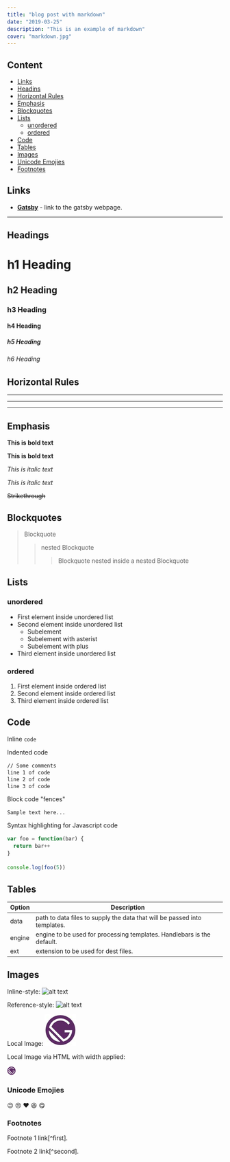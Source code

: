 ```yaml
---
title: "blog post with markdown"
date: "2019-03-25"
description: "This is an example of markdown"
cover: "markdown.jpg"
---
```


## Content

- [Links](#links)
- [Headins](#headings)
- [Horizontal Rules](#horizontal-rules)
- [Emphasis](#emphasis)
- [Blockquotes](#blockquotes)
- [Lists](#lists)
  - [unordered](#unordered)
  - [ordered](#ordered)
- [Code](#code)
- [Tables](#tables)
- [Images](#images)
- [Unicode Emojies](#unicode-emojies)
- [Footnotes](#footnotes)

## Links

- **[Gatsby](https://www.gatsbyjs.org/ "Gatsby!")** - link to the gatsby webpage.

---

## Headings

# h1 Heading

## h2 Heading

### h3 Heading

#### h4 Heading

##### h5 Heading

###### h6 Heading

## Horizontal Rules

---

---

---

## Emphasis

**This is bold text**

**This is bold text**

_This is italic text_

_This is italic text_

~~Strikethrough~~

## Blockquotes

> Blockquote
>
> > nested Blockquote
> >
> > > Blockquote nested inside a nested Blockquote

## Lists

### unordered

- First element inside unordered list
- Second element inside unordered list
  - Subelement
  * Subelement with asterist
  - Subelement with plus
- Third element inside unordered list

### ordered

1. First element inside ordered list
2. Second element inside ordered list
3. Third element inside ordered list

## Code

Inline `code`

Indented code

    // Some comments
    line 1 of code
    line 2 of code
    line 3 of code

Block code "fences"

```
Sample text here...
```

Syntax highlighting for Javascript code

```javascript
var foo = function(bar) {
  return bar++
}

console.log(foo(5))
```

## Tables

| Option | Description                                                               |
| ------ | ------------------------------------------------------------------------- |
| data   | path to data files to supply the data that will be passed into templates. |
| engine | engine to be used for processing templates. Handlebars is the default.    |
| ext    | extension to be used for dest files.                                      |

## Images

Inline-style:
![alt text](https://pbs.twimg.com/profile_images/875556871427375106/Xuq8DypK_bigger.jpg "Logo Title Text 1")

Reference-style:
![alt text][logo]

[logo]: https://pbs.twimg.com/profile_images/875556871427375106/Xuq8DypK_bigger.jpg "Logo Title Text 2"

Local Image:
![local image](./gatsby.jpg "local imgae")

Local Image via HTML with width applied:

<div style="width: 20px;"><img src="./gatsby.jpg" alt="Gatsby Logo" /></div>

### Unicode Emojies

:wink: :cry: :heart: :laughing: :yum:

### Footnotes

Footnote 1 link[^first].

Footnote 2 link[^second].
